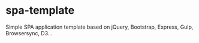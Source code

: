 # spa-template

Simple SPA application template based on jQuery, Bootstrap, Express, Gulp, Browsersync, D3...